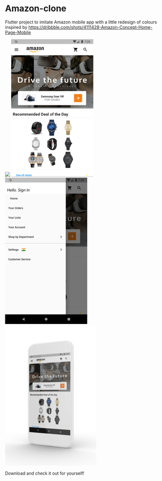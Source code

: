# Amazon-clone 

Flutter project to imitate Amazon mobile app with a little redesign of colours inspired by 
https://dribbble.com/shots/4111428-Amazon-Concept-Home-Page-Mobile

<img src="https://static.dribbble.com/users/972024/screenshots/4111428/amazon-home-page-mobile_1x.jpg" width="600"/>
<img src="/ss1.png" width="270" /> <img src="/ss2.png" width="270" /> <img src="/ss4.png" width="300"/> 


Download and check it out for yourself!

